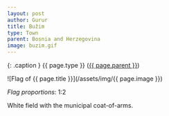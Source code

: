 ```yaml
---
layout: post
author: Gurur
title: Bužim
type: Town
parent: Bosnia and Herzegovina
image: buzim.gif
---
```

{: .caption }
{{ page.type }} ([{{ page.parent }}](/2019/03/30/bosnia-and-herzegovina.html))

![Flag of {{ page.title }}](/assets/img/{{ page.image }})

*Flag proportions*: 1:2

White field with the municipal coat-of-arms.